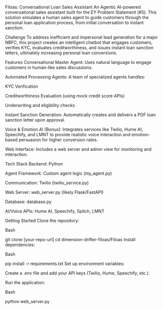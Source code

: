 Filoas: Conversational Loan Sales Assistant
An Agentic AI-powered conversational sales assistant built for the EY Problem Statement (#5). This solution simulates a human sales agent to guide customers through the personal loan application process, from initial conversation to instant sanction.

Challenge
To address inefficient and impersonal lead generation for a major NBFC, this project creates an intelligent chatbot that engages customers, verifies KYC, evaluates creditworthiness, and issues instant loan sanction letters, ultimately increasing personal loan conversions.

Features
Conversational Master Agent: Uses natural language to engage customers in human-like sales discussions.

Automated Processing Agents: A team of specialized agents handles:

KYC Verification

Creditworthiness Evaluation (using mock credit score APIs)

Underwriting and eligibility checks

Instant Sanction Generation: Automatically creates and delivers a PDF loan sanction letter upon approval.

Voice & Emotion AI (Bonus): Integrates services like Twilio, Hume AI, Speechify, and LMNT to provide realistic voice interaction and emotion-based persuasion for higher conversion rates.

Web Interface: Includes a web server and admin view for monitoring and interaction.

Tech Stack
Backend: Python

Agent Framework: Custom agent logic (my_agent.py)

Communication: Twilio (twilio_service.py)

Web Server: web_server.py (likely Flask/FastAPI)

Database: database.py

AI/Voice APIs: Hume AI, Speechify, Spitch, LMNT

Getting Started
Clone the repository:

Bash

git clone [your-repo-url]
cd dimension-drifter-filoas/Filoas
Install dependencies:

Bash

pip install -r requirements.txt
Set up environment variables:

Create a .env file and add your API keys (Twilio, Hume, Speechify, etc.).

Run the application:

Bash

python web_server.py
